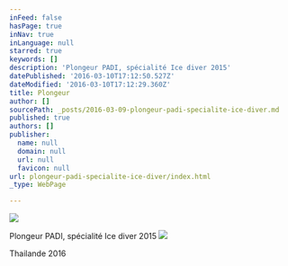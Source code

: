 ```yaml
---
inFeed: false
hasPage: true
inNav: true
inLanguage: null
starred: true
keywords: []
description: 'Plongeur PADI, spécialité Ice diver 2015'
datePublished: '2016-03-10T17:12:50.527Z'
dateModified: '2016-03-10T17:12:29.360Z'
title: Plongeur
author: []
sourcePath: _posts/2016-03-09-plongeur-padi-specialite-ice-diver.md
published: true
authors: []
publisher:
  name: null
  domain: null
  url: null
  favicon: null
url: plongeur-padi-specialite-ice-diver/index.html
_type: WebPage

---
```

![](https://the-grid-user-content.s3-us-west-2.amazonaws.com/54672285-04db-41c1-b574-c24216a37ef9.jpg)

Plongeur PADI, spécialité Ice diver 2015
![](https://the-grid-user-content.s3-us-west-2.amazonaws.com/f9fc3c76-65b1-4bd9-897d-69d3dfec3f70.jpg)

Thailande 2016